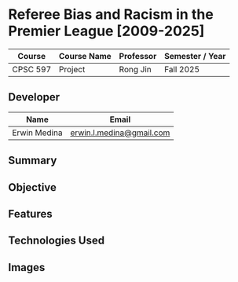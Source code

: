 # Referee Bias and Racism in the Premier League [2009-2025]

| Course | Course Name | Professor | Semester / Year | 
| ------ | ----------- | --------- | --------------- |
| CPSC 597 | Project | Rong Jin | Fall 2025 |

## Developer
| Name | Email | 
| ---- | ----- |
| Erwin Medina | erwin.l.medina@gmail.com |

## Summary

## Objective

## Features

## Technologies Used

## Images

